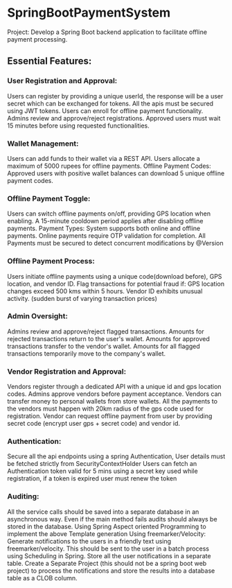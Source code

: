 # SpringBootPaymentSystem
Project: Develop a Spring Boot backend application to facilitate offline payment processing.


## Essential Features:

### User Registration and Approval:
Users can register by providing a unique userId, the response will be a user secret which
can be exchanged for tokens. All the apis must be secured using JWT tokens.
Users can enroll for offline payment functionality.
Admins review and approve/reject registrations.
Approved users must wait 15 minutes before using requested functionalities.
### Wallet Management:
Users can add funds to their wallet via a REST API.
Users allocate a maximum of 5000 rupees for offline payments.
Offline Payment Codes:
Approved users with positive wallet balances can download 5 unique offline payment
codes.
### Offline Payment Toggle:
Users can switch offline payments on/off, providing GPS location when enabling.
A 15-minute cooldown period applies after disabling offline payments.
Payment Types:
System supports both online and offline payments.
Online payments require OTP validation for completion.
All Payments must be secured to detect concurrent modifications by @Version

### Offline Payment Process:
Users initiate offline payments using a unique code(download before), GPS location, and
vendor ID.
Flag transactions for potential fraud if:
GPS location changes exceed 500 kms within 5 hours.
Vendor ID exhibits unusual activity. (sudden burst of varying transaction prices)
### Admin Oversight:
Admins review and approve/reject flagged transactions.
Amounts for rejected transactions return to the user's wallet.
Amounts for approved transactions transfer to the vendor's wallet.
Amounts for all flagged transactions temporarily move to the company's wallet.
### Vendor Registration and Approval:
Vendors register through a dedicated API with a unique id and gps location codes.
Admins approve vendors before payment acceptance.
Vendors can transfer money to personal wallets from store wallets.
All the payments to the vendors must happen with 20km radius of the gps code used for
registration.
Vendor can request offline payment from user by providing secret code (encrypt user
gps + secret code) and vendor id.
### Authentication:

Secure all the api endpoints using a spring Authentication, User details must be
fetched strictly from SecurityContextHolder
Users can fetch an Authentication token valid for 5 mins using a secret key used
while registration, if a token is expired user must renew the token

### Auditing:

All the service calls should be saved into a separate database in an asynchronous
way. Even if the main method fails audits should always be stored in the database. Using
Spring Aspect oriented Programming to implement the above
Template generation Using freemarker/Velocity:
Generate notifications to the users in a friendly text using freemarker/velocity.
This should be sent to the user in a batch process using Scheduling in Spring. Store all
the user notifications in a separate table. Create a Separate Project (this should not be a
spring boot web project) to process the notifications and store the results into a
database table as a CLOB column.

